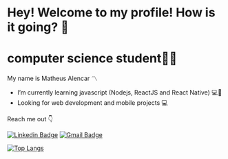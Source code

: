 #  Hey! Welcome to my profile! How is it going? 🤙

 # computer science student👨‍💻
My name is Matheus Alencar 〽️
- I’m currently learning javascript (Nodejs, ReactJS and React Native) 💻📱
-   Looking for web development and mobile projects 💻

 Reach me out 👇
 
 
[![Linkedin Badge](https://img.shields.io/badge/-Matheus%20Alencar-blue?style=flat-square&logo=Linkedin&logoColor=white&link=https://www.linkedin.com/in/matheus-alencar-955589164/)](https://www.linkedin.com/in/matheus-alencar-955589164/) 
[![Gmail Badge](https://img.shields.io/badge/-matheusalencar99@gmail.com-c14438?style=flat-square&logo=Gmail&logoColor=white&link=mailto:matheusalencar99@gmail.com)](mailto:matheusalencar99@gmail.com)

[![Top Langs](https://github-readme-stats.vercel.app/api/top-langs/?username=MatThHeuss&theme=dark)](https://github.com/MatThHeuss/github-readme-stats)


